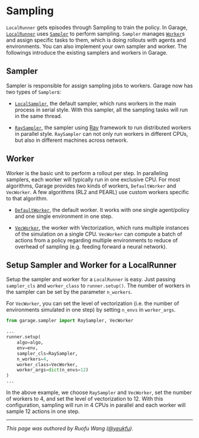 # Sampling

`LocalRunner` gets episodes through Sampling to train the policy. In
Garage, [`LocalRunner`](https://github.com/rlworkgroup/garage/blob/a767dcb95988abc14165a2a320ee39932a1c85ca/src/garage/experiment/local_runner.py)
uses [`Sampler`](https://github.com/rlworkgroup/garage/blob/a767dcb95988abc14165a2a320ee39932a1c85ca/src/garage/sampler/sampler.py)
to perform sampling. `Sampler` manages [`Worker`](https://github.com/rlworkgroup/garage/blob/a767dcb95988abc14165a2a320ee39932a1c85ca/src/garage/sampler/worker.py)s
and assign specific tasks to them, which is doing rollouts with agents and
environments. You can also implement your own sampler and worker. The
followings introduce the existing samplers and workers in Garage.

## Sampler

Sampler is responsible for assign sampling jobs to workers. Garage now has
two types of `Sampler`s:

- [`LocalSampler`](https://github.com/rlworkgroup/garage/blob/a767dcb95988abc14165a2a320ee39932a1c85ca/src/garage/sampler/local_sampler.py),
the default sampler, which runs workers in the main process in serial style.
With this sampler, all the sampling tasks will run in the same thread.

- [`RaySampler`](https://github.com/rlworkgroup/garage/blob/master/src/garage/sampler/ray_sampler.py),
the sampler using [Ray](https://github.com/ray-project/ray) framework to run
distributed workers in parallel style. `RaySampler` can not only run workers in
different CPUs, but also in different machines across network.

## Worker

Worker is the basic unit to perform a rollout per step. In paralleling
samplers, each worker will typically run in one exclusive CPU. For most
algorithms, Garage provides two kinds of workers, `DefaultWorker` and
`VecWorker`. A few algorithms (RL2 and PEARL) use custom workers specific to
that algorithm.

- [`DefaultWorker`](https://github.com/rlworkgroup/garage/blob/master/src/garage/sampler/default_worker.py),
the default worker. It works with one single agent/policy and one single
environment in one step.

- [`VecWorker`](https://github.com/rlworkgroup/garage/blob/master/src/garage/sampler/vec_worker.py),
the worker with Vectorization, which runs multiple instances of the simulation
on a single CPU. `VecWorker` can compute a batch of actions from a policy
regarding multiple environments to reduce of overhead of sampling (e.g. feeding
forward a neural network).

## Setup Sampler and Worker for a LocalRunner

Setup the sampler and worker for a `LocalRunner` is easy. Just passing
`sampler_cls` and `worker_class` to `runner.setup()`. The number of workers in
the sampler can be set by the parameter `n_workers`.

For `VecWorker`, you can set the level of vectorization (i.e. the number of
environments simulated in one step) by setting `n_envs` in `worker_args`.

```py
from garage.sampler import RaySampler, VecWorker

...
runner.setup(
    algo=algo,
    env=env,
    sampler_cls=RaySampler,
    n_workers=4,
    worker_class=VecWorker,
    worker_args=dict(n_envs=12)
)
...
```

In the above example, we choose `RaySampler` and `VecWorker`, set the number
of workers to 4, and set the level of vectorization to 12. With this
configuration, sampling will run in 4 CPUs in parallel and each worker will
sample 12 actions in one step.

----

*This page was authored by Ruofu Wang ([@yeukfu](https://github.com/yeukfu)).*
